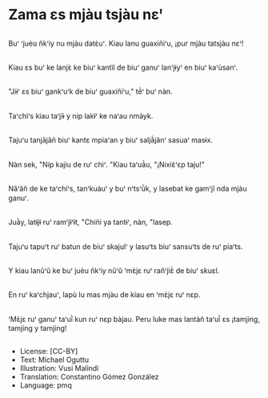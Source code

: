 # Zama ɛs mjàu tsjàu nɛꞌ

##
Buꞌ ꞌjuèu ñkꞌiy nu mjàu datɛ̀uꞌ. Kiau lanu guaxiñiꞌu, ¡pur mjàu tatsjàu nɛꞌ!

##
Kiau ɛs buꞌ ke lanjɛ̀ ke biuꞌ kantìl de biuꞌ ganuꞌ lanꞌjɨ̃yꞌ en biuꞌ kaꞌùsanꞌ.

##
"Jiɨꞌ ɛs biuꞌ gankꞌuꞌk de biuꞌ guaxiñiꞌu," tẽ̀ꞌ buꞌ nàn.

##
Taꞌchìꞌs kiau taꞌjiɨ̀ y nip lakɨ̃ꞌ ke naꞌau nmàyk.

##
Tajuꞌu tanjãjãñ biuꞌ kantɛ mpiaꞌan y biuꞌ saljã̀jãnꞌ sasuaꞌ masɨx.

##
Nàn sek, "Nip kajiu de ruꞌ chìꞌ. "Kiau taꞌuã̀u, "¡Nixiɛ̀ꞌɛp taju!"

##
Nãꞌãñ de ke taꞌchìꞌs, tanꞌkuàuꞌ y buꞌ nꞌtsꞌũ̀k, y lasebat ke gamꞌjĩ nda mjàu ganuꞌ.

##
Juã̀y, latɨ̃jɨ̃ ruꞌ ramꞌjɨ̃ꞌɨ̃t, "Chiñi ya tantɨꞌ, nàn, "lasep.

##
Tajuꞌu tapuꞌt ruꞌ batun de biuꞌ skajulꞌ y lasuꞌts biuꞌ sansuꞌts de ruꞌ piaꞌts.

##
Y kiau lanũꞌũ ke buꞌ juèu ñkꞌiy nũꞌũ ꞌmɛ̀jɛ ruꞌ rañꞌjiɛ̃̀ de biuꞌ skuɛl.

##
En ruꞌ kaꞌchjauꞌ, lapù lu mas mjàu de kiau en ꞌmɛ̀jɛ ruꞌ nɛp.

##
ꞌMɛ̀jɛ ruꞌ ganuꞌ taꞌuĩ̀ kun ruꞌ nɛp bàjau. Peru luke mas lantàñ taꞌuĩ̀ ɛs ¡tamjing, tamjing y tamjing!

##
* License: [CC-BY]
* Text: Michael Oguttu
* Illustration: Vusi Malindi
* Translation: Constantino Gómez González
* Language: pmq
